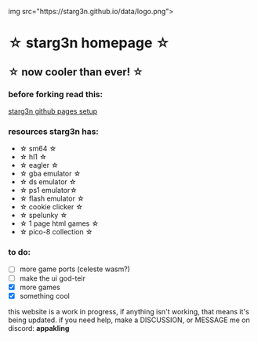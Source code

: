<div text-align: center;>
  <p>img src="https://starg3n.github.io/data/logo.png"><p>

# ☆ starg3n homepage ☆

☆ now cooler than ever! ☆
---
### before forking read this:
[starg3n github pages setup](https://github.com/starg3n/starg3n.github.io/blob/main/forksetup.md)

### resources starg3n has:
  - ☆ sm64 ☆
  - ☆ hl1 ☆
  - ☆ eagler ☆
  - ☆ gba emulator ☆
  - ☆ ds emulator ☆
  - ☆ ps1 emulator☆
  - ☆ flash emulator ☆
  - ☆ cookie clicker ☆
  - ☆ spelunky ☆
  - ☆ 1 page html games ☆
  - ☆ pico-8 collection ☆

### to do:
  - [ ] more game ports (celeste wasm?)
  - [ ] make the ui god-teir
  - [X] more games
  - [X] something cool

this website is a work in progress, if anything isn't working, that means it's being updated.
if you need help, make a DISCUSSION, or MESSAGE me on discord: **appakling**
</div>
